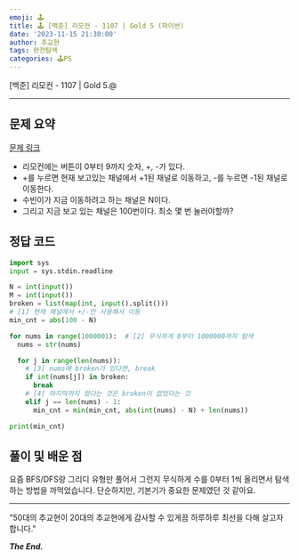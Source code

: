 ```yaml
---
emoji: 🕹️
title: 🕹️ [백준] 리모컨 - 1107 | Gold 5 (파이썬)
date: '2023-11-15 21:30:00'
author: 추교현
tags: 완전탐색
categories: 🕹️PS
---
```


[백준] 리모컨 - 1107 | Gold 5.@

---

## 문제 요약

[문제 링크](https://www.acmicpc.net/problem/1107)

- 리모컨에는 버튼이 0부터 9까지 숫자, +, -가 있다.
- +를 누르면 현재 보고있는 채널에서 +1된 채널로 이동하고, -를 누르면 -1된 채널로 이동한다.
- 수빈이가 지금 이동하려고 하는 채널은 N이다.
- 그리고 지금 보고 있는 채널은 100번이다. 최소 몇 번 눌러야할까?

## 정답 코드

```python
import sys
input = sys.stdin.readline

N = int(input())
M = int(input())
broken = list(map(int, input().split()))
# [1] 현재 채널에서 +/-만 사용해서 이동
min_cnt = abs(100 - N)

for nums in range(1000001):  # [2] 무식하게 0부터 1000000까지 탐색
  nums = str(nums)

  for j in range(len(nums)):
    # [3] nums에 broken가 있다면, break
    if int(nums[j]) in broken:
      break
    # [4] 마지막까지 왔다는 것은 broken이 없었다는 것
    elif j == len(nums) - 1:
      min_cnt = min(min_cnt, abs(int(nums) - N) + len(nums))

print(min_cnt)
```

## 풀이 및 배운 점

요즘 BFS/DFS랑 그리디 유형만 풀어서 그런지 무식하게 수를 0부터 1씩 올리면서 탐색하는 방법을 까먹었습니다. 단순하지만, 기본기가 중요한 문제였던 것 같아요.

---

"50대의 추교현이 20대의 추교현에게 감사할 수 있게끔 하루하루 최선을 다해 살고자 합니다."

**_The End._**
